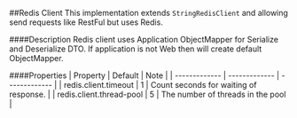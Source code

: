 ##Redis Client
This implementation extends `StringRedisClient` and allowing send requests like RestFul but uses Redis.

####Description
Redis client uses Application ObjectMapper for Serialize and Deserialize DTO.
If application is not Web then will create default ObjectMapper. 

####Properties
| Property  | Default | Note |
| ------------- | ------------- | ------------- | 
| redis.client.timeout  | 1 | Count seconds for waiting of response. |
| redis.client.thread-pool  | 5 | The number of threads in the pool  |